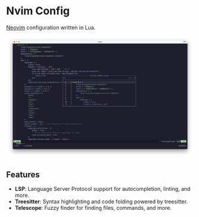 # Nvim Config

[Neovim](https://neovim.io/) configuration written in Lua.

![preview][preview]

## Features

- **LSP**: Language Server Protocol support for autocompletion, linting, and more.
- **Treesitter**: Syntax highlighting and code folding powered by treesitter.
- **Telescope**: Fuzzy finder for finding files, commands, and more.

[preview]: ./preview.png
